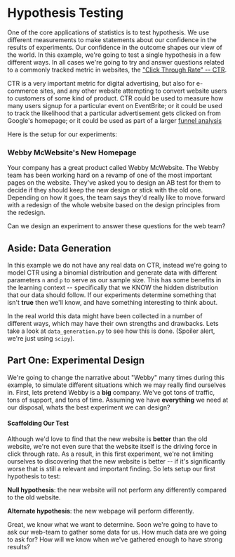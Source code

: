 # Hypothesis Testing

One of the core applications of statistics is to test hypothesis. We use different measurements to make statements about our confidence in the results of experiments. Our confidence in the outcome shapes our view of the world. In this example, we're going to test a single hypothesis in a few different ways. In all cases we're going to try and answer questions related to a commonly tracked metric in websites, the ["Click Through Rate" -- CTR](#TODO).

CTR is a very important metric for digital advertising, but also for e-commerce sites, and any other website attempting to convert website users to customers of some kind of product. CTR could be used to measure how many users signup for a particular event on EventBrite; or it could be used to track the likelihood that a particular advertisement gets clicked on from Google's homepage; or it could be used as part of a larger [funnel analysis](#TODO)

Here is the setup for our experiments:

### Webby McWebsite's New Homepage

Your company has a great product called Webby McWebsite. The Webby team has been working hard on a revamp of one of the most important pages on the website. They've asked you to design an AB test for them to decide if they should keep the new design or stick with the old one. Depending on how it goes, the team says they'd really like to move forward with a redesign of the whole website based on the design principles from the redesign.

Can we design an experiment to answer these questions for the web team?

## Aside: Data Generation

In this example we do not have any real data on CTR, instead we're going to model CTR using a binomial distribution and generate data with different parameters `n` and `p` to serve as our sample size. This has some benefits in the learning context -- specifically that we KNOW the hidden distribution that our data should follow. If our experiments determine something that isn't __true__ then we'll know, and have something interesting to think about.

In the real world this data might have been collected in a number of different ways, which may have their own strengths and drawbacks. Lets take a look at `data_generation.py` to see how this is done. (Spoiler alert, we're just using `scipy`).

## Part One: Experimental Design

We're going to change the narrative about "Webby" many times during this example, to simulate different situations which we may really find ourselves in. First, lets pretend Webby is a __big__ company. We've got tons of traffic, tons of support, and tons of time. Assuming we have __everything__ we need at our disposal, whats the best experiment we can design?

#### Scaffolding Our Test

Although we'd love to find that the new website is __better__ than the old website, we're not even sure that the website itself is the driving force in click through rate. As a result, in this first experiment, we're not limiting ourselves to discovering that the new website is better -- if it's significantly worse that is still a relevant and important finding. So lets setup our first hypothesis to test:

__Null hypothesis__: the new website will not perform any differently compared to the old website.

__Alternate hypothesis__: the new webpage will perform differently.

Great, we know what we want to determine. Soon we're going to have to ask our web-team to gather some data for us. How much data are we going to ask for? How will we know when we've gathered enough to have strong results?
